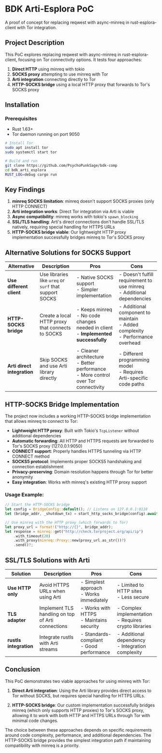 # BDK Arti-Esplora PoC

A proof of concept for replacing reqwest with async-minreq in rust-esplora-client with Tor integration.

## Project Description

This PoC explores replacing reqwest with async-minreq in rust-esplora-client, focusing on Tor connectivity options. It tests four approaches:

1. **Direct HTTP** using minreq with tokio
2. **SOCKS proxy** attempting to use minreq with Tor
3. **Arti integration** connecting directly to Tor
4. **HTTP-SOCKS bridge** using a local HTTP proxy that forwards to Tor's SOCKS proxy

## Installation

### Prerequisites
- Rust 1.63+
- Tor daemon running on port 9050

```bash
# Install Tor
sudo apt install tor
sudo systemctl start tor

# Build and run
git clone https://github.com/PsychoPunkSage/bdk-comp
cd bdk_arti_esplora
RUST_LOG=debug cargo run
```

## Key Findings

1. **minreq SOCKS limitation**: minreq doesn't support SOCKS proxies (only HTTP CONNECT)
2. **Arti integration works**: Direct Tor integration via Arti is viable
3. **Async compatibility**: minreq works with tokio's `spawn_blocking`
4. **SSL/TLS handling**: Arti's direct connections don't handle SSL/TLS natively, requiring special handling for HTTPS URLs
5. **HTTP-SOCKS bridge viable**: Our lightweight HTTP proxy implementation successfully bridges minreq to Tor's SOCKS proxy

## Alternative Solutions for SOCKS Support

| Alternative                 | Description                                            | Pros                                                                                   | Cons                                                                               |
| --------------------------- | ------------------------------------------------------ | -------------------------------------------------------------------------------------- | ---------------------------------------------------------------------------------- |
| **Use different client**    | Use libraries like `ureq` or `surf` that support SOCKS | - Native SOCKS support<br>- Simpler implementation                                     | - Doesn't fulfill requirement to use minreq<br>- Additional dependencies           |
| **HTTP-SOCKS bridge**       | Create a local HTTP proxy that connects to SOCKS       | - Keeps minreq<br>- No code changes needed in client<br>- **Implemented successfully** | - Additional component to maintain<br>- Added complexity<br>- Performance overhead |
| **Arti direct integration** | Skip SOCKS and use Arti library directly               | - Cleaner architecture<br>- Better performance<br>- More control over Tor connectivity | - Different programming model<br>- Requires Arti-specific code paths               |

## HTTP-SOCKS Bridge Implementation

The project now includes a working HTTP-SOCKS bridge implementation that allows minreq to connect to Tor:

- **Lightweight HTTP proxy**: Built with Tokio's `TcpListener` without additional dependencies
- **Automatic forwarding**: All HTTP and HTTPS requests are forwarded to Tor's SOCKS proxy (127.0.0.1:9050)
- **CONNECT support**: Properly handles HTTPS tunneling via HTTP CONNECT method
- **SOCKS5 protocol**: Implements proper SOCKS5 handshaking and connection establishment
- **Privacy-preserving**: Domain resolution happens through Tor for better anonymity
- **Easy integration**: Works with minreq's existing HTTP proxy support

### Usage Example:

```rust
// Start the HTTP-SOCKS bridge
let config = BridgeConfig::default(); // Listens on 127.0.0.1:8118
let (bridge_addr, _shutdown_tx) = start_http_socks_bridge(config).await?;

// Use minreq with the HTTP proxy (which forwards to Tor)
let proxy_url = format!("http://{}", bridge_addr);
let response = minreq::get("http://check.torproject.org/api/ip")
    .with_timeout(20)
    .with_proxy(minreq::Proxy::new(proxy_url.as_str())?)
    .send()?;
```

## SSL/TLS Solutions with Arti

| Solution               | Description                                       | Pros                                        | Cons                                                    |
| ---------------------- | ------------------------------------------------- | ------------------------------------------- | ------------------------------------------------------- |
| **Use HTTP only**      | Avoid HTTPS URLs when using Arti                  | - Simplest approach<br>- Works immediately  | - Limited to HTTP sites<br>- Less secure                |
| **TLS adapter**        | Implement TLS handling on top of Arti connections | - Works with HTTPS<br>- Maintains security  | - Complex implementation<br>- Requires crypto libraries |
| **rustls integration** | Integrate rustls with Arti streams                | - Standards-compliant<br>- Good performance | - Additional dependency<br>- Integration complexity     |


## Conclusion

This PoC demonstrates two viable approaches for using minreq with Tor:

1. **Direct Arti integration**: Using the Arti library provides direct access to Tor without SOCKS, but requires special handling for HTTPS URLs.

2. **HTTP-SOCKS bridge**: Our custom implementation successfully bridges minreq (which only supports HTTP proxies) to Tor's SOCKS proxy, allowing it to work with both HTTP and HTTPS URLs through Tor with minimal code changes.

The choice between these approaches depends on specific requirements around code complexity, performance, and additional dependencies. The HTTP-SOCKS bridge provides the simplest integration path if maintaining compatibility with minreq is a priority.